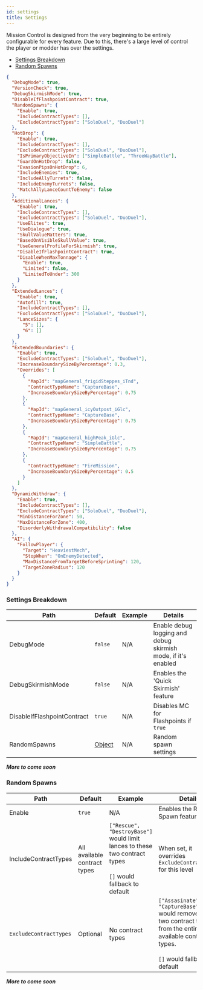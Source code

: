 ```yaml
---
id: settings
title: Settings
---
```


Mission Control is designed from the very beginning to be entirely configurable for every feature. Due to this, there's a large level of control the player or modder has over the settings.

- [Settings Breakdown](#settings-breakdown)
- [Random Spawns](#random-spawns)

```json
{
  "DebugMode": true,
  "VersionCheck": true,
  "DebugSkirmishMode": true,
  "DisableIfFlashpointContract": true,
  "RandomSpawns": {
    "Enable": true,
    "IncludeContractTypes": [],
    "ExcludeContractTypes": ["SoloDuel", "DuoDuel"]
  },
  "HotDrop": {
    "Enable": true,
    "IncludeContractTypes": [],
    "ExcludeContractTypes": ["SoloDuel", "DuoDuel"],
    "IsPrimaryObjectiveIn": ["SimpleBattle", "ThreeWayBattle"],
    "GuardOnHotDrop": false,
    "EvasionPipsOnHotDrop": 6,
    "IncludeEnemies": true,
    "IncludeAllyTurrets": false,
    "IncludeEnemyTurrets": false,
    "MatchAllyLanceCountToEnemy": false
  },
  "AdditionalLances": {
    "Enable": true,
    "IncludeContractTypes": [],
    "ExcludeContractTypes": ["SoloDuel", "DuoDuel"],
    "UseElites": true,
    "UseDialogue": true,
    "SkullValueMatters": true,
    "BasedOnVisibleSkullValue": true,
    "UseGeneralProfileForSkirmish": true,
    "DisableIfFlashpointContract": true,
    "DisableWhenMaxTonnage": {
      "Enable": true,
      "Limited": false,
      "LimitedToUnder": 300
    }
  },
  "ExtendedLances": {
    "Enable": true,
    "Autofill": true,
    "IncludeContractTypes": [],
    "ExcludeContractTypes": ["SoloDuel", "DuoDuel"],
    "LanceSizes": {
      "5": [],
      "6": []
    }
  },
  "ExtendedBoundaries": {
    "Enable": true,
    "ExcludeContractTypes": ["SoloDuel", "DuoDuel"],
    "IncreaseBoundarySizeByPercentage": 0.3,
    "Overrides": [
      {
        "MapId": "mapGeneral_frigidSteppes_iTnd",
        "ContractTypeName": "CaptureBase",
        "IncreaseBoundarySizeByPercentage": 0.75
      },
      {
        "MapId": "mapGeneral_icyOutpost_iGlc",
        "ContractTypeName": "CaptureBase",
        "IncreaseBoundarySizeByPercentage": 0.75
      },
      {
        "MapId": "mapGeneral_highPeak_iGlc",
        "ContractTypeName": "SimpleBattle",
        "IncreaseBoundarySizeByPercentage": 0.75
      },
      {
        "ContractTypeName": "FireMission",
        "IncreaseBoundarySizeByPercentage": 0.5
      }
    ]
  },
  "DynamicWithdraw": {
    "Enable": true,
    "IncludeContractTypes": [],
    "ExcludeContractTypes": ["SoloDuel", "DuoDuel"],
    "MinDistanceForZone": 50,
    "MaxDistanceForZone": 400,
    "DisorderlyWithdrawalCompatibility": false
  },
  "AI": {
    "FollowPlayer": {
      "Target": "HeaviestMech",
      "StopWhen": "OnEnemyDetected",
      "MaxDistanceFromTargetBeforeSprinting": 120,
      "TargetZoneRadius": 120
    }
  }
}
```

### Settings Breakdown

| Path                        | Default                  | Example | Details                                                       |
| --------------------------- | ------------------------ | ------- | ------------------------------------------------------------- |
| DebugMode                   | `false`                  | N/A     | Enable debug logging and debug skirmish mode, if it's enabled |
| DebugSkirmishMode           | `false`                  | N/A     | Enables the 'Quick Skirmish' feature                          |
| DisableIfFlashpointContract | `true`                   | N/A     | Disables MC for Flashpoints if `true`                         |
| RandomSpawns                | [Object](#random-spawns) | N/A     | Random spawn settings                                         |

_**More to come soon**_

### Random Spawns

| Path                   | Default                      | Example                                                                                                                | Details                                                                                                                                                             |
| ---------------------- | ---------------------------- | ---------------------------------------------------------------------------------------------------------------------- | ------------------------------------------------------------------------------------------------------------------------------------------------------------------- |
| Enable                 | `true`                       | N/A                                                                                                                    | Enables the Random Spawn feature                                                                                                                                    |
| IncludeContractTypes   | All available contract types | `["Rescue", "DestroyBase"]` would limit lances to these two contract types <br /><br /> `[]` would fallback to default | When set, it overrides `ExcludeContractTypes` for this level                                                                                                        |
| `ExcludeContractTypes` | Optional                     | No contract types                                                                                                      | `["Assasinate", "CaptureBase"]` would remove these two contract types from the entire list of available contract types. <br /><br /> `[]` would fallback to default | Allows you to explicitly exclude additional lance spawns for all teams for the specified contract types. Not used if `IncludeContractTypes` is set |

_**More to come soon**_
